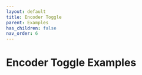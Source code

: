 ```yaml
---
layout: default
title: Encoder Toggle
parent: Examples
has_children: false
nav_order: 6
---
```


# Encoder Toggle Examples
